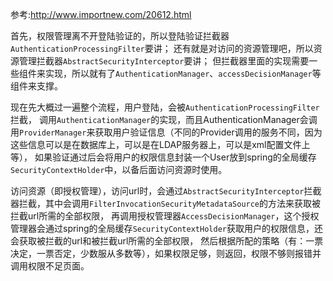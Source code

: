 参考:http://www.importnew.com/20612.html

首先，权限管理离不开登陆验证的，所以登陆验证拦截器`AuthenticationProcessingFilter`要讲；
还有就是对访问的资源管理吧，所以资源管理拦截器`AbstractSecurityInterceptor`要讲；
但拦截器里面的实现需要一些组件来实现，所以就有了`AuthenticationManager`、`accessDecisionManager`等组件来支撑。

现在先大概过一遍整个流程，用户登陆，会被`AuthenticationProcessingFilter`拦截，
调用`AuthenticationManager`的实现，而且AuthenticationManager会调用`ProviderManager`来获取用户验证信息（不同的Provider调用的服务不同，因为这些信息可以是在数据库上，可以是在LDAP服务器上，可以是xml配置文件上等），
如果验证通过后会将用户的权限信息封装一个User放到spring的全局缓存`SecurityContextHolder`中，以备后面访问资源时使用。

访问资源（即授权管理），访问url时，会通过`AbstractSecurityInterceptor`拦截器拦截，其中会调用`FilterInvocationSecurityMetadataSource`的方法来获取被拦截url所需的全部权限，
再调用授权管理器`AccessDecisionManager`，这个授权管理器会通过spring的全局缓存`SecurityContextHolder`获取用户的权限信息，还会获取被拦截的url和被拦截url所需的全部权限，
然后根据所配的策略（有：一票决定，一票否定，少数服从多数等），如果权限足够，则返回，权限不够则报错并调用权限不足页面。
